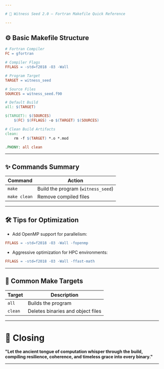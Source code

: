 ```yaml
---

# 📜 Witness Seed 2.0 — Fortran Makefile Quick Reference

---
```


## ⚙️ Basic Makefile Structure

```makefile
# Fortran Compiler
FC = gfortran

# Compiler Flags
FFLAGS = -std=f2018 -O3 -Wall

# Program Target
TARGET = witness_seed

# Source Files
SOURCES = witness_seed.f90

# Default Build
all: $(TARGET)

$(TARGET): $(SOURCES)
	$(FC) $(FFLAGS) -o $(TARGET) $(SOURCES)

# Clean Build Artifacts
clean:
	rm -f $(TARGET) *.o *.mod

.PHONY: all clean
```

---

## ✨ Commands Summary

| Command             | Action                                 |
|---------------------|----------------------------------------|
| `make`              | Build the program (`witness_seed`)     |
| `make clean`        | Remove compiled files                 |

---

## 🛠 Tips for Optimization

- Add OpenMP support for parallelism:

```makefile
FFLAGS = -std=f2018 -O3 -Wall -fopenmp
```

- Aggressive optimization for HPC environments:

```makefile
FFLAGS = -std=f2018 -O3 -Wall -ffast-math
```

---

## 🧹 Common Make Targets

| Target   | Description                          |
|----------|--------------------------------------|
| `all`    | Builds the program                   |
| `clean`  | Deletes binaries and object files    |

---

# 🌱 Closing
**"Let the ancient tongue of computation whisper through the build,  
compiling resilience, coherence, and timeless grace into every binary."**

---